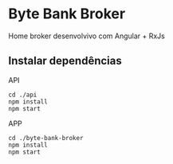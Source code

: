 # Byte Bank Broker
Home broker desenvolvivo com Angular + RxJs

## Instalar dependências

API
```
cd ./api
npm install
npm start
```

APP
```
cd ./byte-bank-broker
npm install
npm start
```
